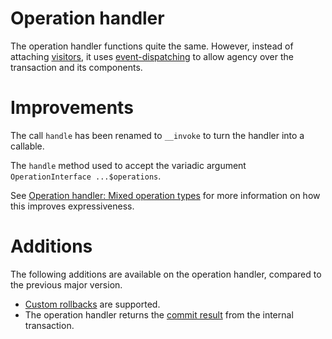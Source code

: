 # Operation handler

The operation handler functions quite the same. However, instead of attaching
[visitors](custom-visitor.md), it uses [event-dispatching](event-dispatcher.md)
to allow agency over the transaction and its components.

# Improvements

The call `handle` has been renamed to `__invoke` to turn the handler into a
callable.

The `handle` method used to accept the variadic argument
`OperationInterface ...$operations`.

See [Operation handler: Mixed operation types](../../operation-handler.md#mixed-operation-types)
for more information on how this improves expressiveness.

# Additions

The following additions are available on the operation handler, compared to the
previous major version.

- [Custom rollbacks](../../operation-handler.md#custom-rollback) are supported.
- The operation handler returns the
  [commit result](../../transaction.md#commits) from the internal transaction.
